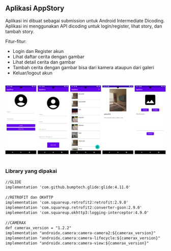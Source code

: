 ## Aplikasi AppStory

Aplikasi ini dibuat sebagai submission untuk Android Intermediate Dicoding.<br/>
Aplikasi ini menggunakan API dicoding untuk login/register, lihat story, dan tambah story.<br/>

Fitur-fitur:
- Login dan Register akun
- Lihat daftar cerita dengan gambar
- Lihat detail cerita dan gambar
- Tambah cerita dengan gambar bisa dari kamera ataupun dari galeri
- Keluar/logout akun

<br/>
<img alt="app screenshot" src=".assets/app-screenshot.jpg">
<br/>
<br/>

### Library yang dipakai

    //GLIDE
    implementation 'com.github.bumptech.glide:glide:4.11.0'

    //RETROFIT dan OKHTTP
    implementation 'com.squareup.retrofit2:retrofit:2.9.0'
    implementation 'com.squareup.retrofit2:converter-gson:2.9.0'
    implementation 'com.squareup.okhttp3:logging-interceptor:4.9.0'

    //CAMERAX
    def camerax_version = "1.2.2"
    implementation "androidx.camera:camera-camera2:${camerax_version}"
    implementation "androidx.camera:camera-lifecycle:${camerax_version}"
    implementation "androidx.camera:camera-view:${camerax_version}"